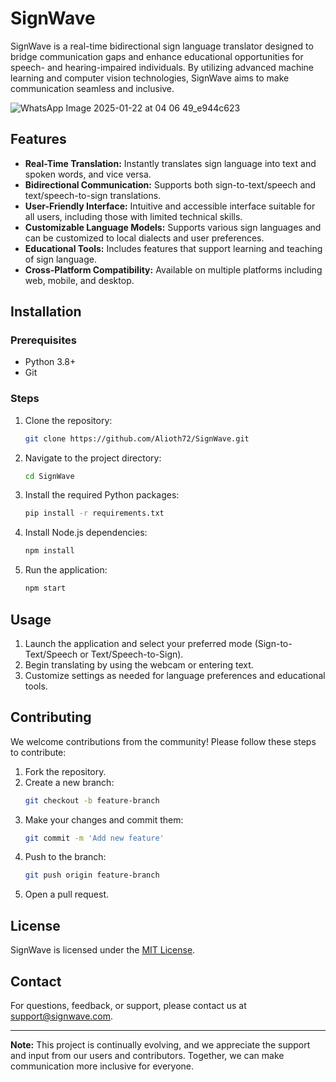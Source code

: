 # SignWave

SignWave is a real-time bidirectional sign language translator designed to bridge communication gaps and enhance educational opportunities for speech- and hearing-impaired individuals. By utilizing advanced machine learning and computer vision technologies, SignWave aims to make communication seamless and inclusive.


![WhatsApp Image 2025-01-22 at 04 06 49_e944c623](https://github.com/user-attachments/assets/8256fc9f-795e-4522-8f1f-1fd645ea3c90)


## Features

- **Real-Time Translation:** Instantly translates sign language into text and spoken words, and vice versa.
- **Bidirectional Communication:** Supports both sign-to-text/speech and text/speech-to-sign translations.
- **User-Friendly Interface:** Intuitive and accessible interface suitable for all users, including those with limited technical skills.
- **Customizable Language Models:** Supports various sign languages and can be customized to local dialects and user preferences.
- **Educational Tools:** Includes features that support learning and teaching of sign language.
- **Cross-Platform Compatibility:** Available on multiple platforms including web, mobile, and desktop.

## Installation

### Prerequisites

- Python 3.8+
- Git

### Steps

1. Clone the repository:
    ```bash
    git clone https://github.com/Alioth72/SignWave.git
    ```
2. Navigate to the project directory:
    ```bash
    cd SignWave
    ```
3. Install the required Python packages:
    ```bash
    pip install -r requirements.txt
    ```
4. Install Node.js dependencies:
    ```bash
    npm install
    ```
5. Run the application:
    ```bash
    npm start
    ```

## Usage

1. Launch the application and select your preferred mode (Sign-to-Text/Speech or Text/Speech-to-Sign).
2. Begin translating by using the webcam or entering text.
3. Customize settings as needed for language preferences and educational tools.

## Contributing

We welcome contributions from the community! Please follow these steps to contribute:

1. Fork the repository.
2. Create a new branch:
    ```bash
    git checkout -b feature-branch
    ```
3. Make your changes and commit them:
    ```bash
    git commit -m 'Add new feature'
    ```
4. Push to the branch:
    ```bash
    git push origin feature-branch
    ```
5. Open a pull request.

## License

SignWave is licensed under the [MIT License](LICENSE).

## Contact

For questions, feedback, or support, please contact us at [support@signwave.com](mailto:support@signwave.com).

---

**Note:** This project is continually evolving, and we appreciate the support and input from our users and contributors. Together, we can make communication more inclusive for everyone.

